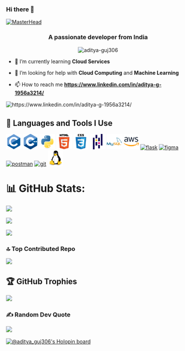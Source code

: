 ### Hi there 👋

<!--
**aditya-guj306/aditya-guj306** is a ✨ _special_ ✨ repository because its `README.md` (this file) appears on your GitHub profile.

Here are some ideas to get you started:

- 🔭 I’m currently working on ...
- 🌱 I’m currently learning ...
- 👯 I’m looking to collaborate on ...
- 🤔 I’m looking for help with ...
- 💬 Ask me about ...
- 📫 How to reach me: ...
- 😄 Pronouns: ...
- ⚡ Fun fact: ...
-->
<!--[![MasterHead]([https://res.cloudinary.com/practicaldev/image/fetch/s--2fS0sUh8--/c_imagga_scale,f_auto,fl_progressive,h_900,q_auto,w_1600/https://dev-to-uploads.s3.amazonaws.com/i/8y9m1r90a9moi4ufe6lm.png)]-->
[![MasterHead](https://miro.medium.com/v2/resize:fit:828/format:webp/1*pOOa0NvoNAaYug2GIjg_kg.png)](https://aditya-guj306.io)
<h3 align="center">A passionate developer from India</h3>
<p align="center"> <img src="https://komarev.com/ghpvc/?username=aditya-guj306&label=Profile%20views&color=0e75b6&style=flat" alt="aditya-guj306" /> </p>

- 🌱 I’m currently learning **Cloud Services**

- 🤝 I’m looking for help with **Cloud Computing** and **Machine Learning**

- 📫 How to reach me **https://www.linkedin.com/in/aditya-g-1956a3214/**


<p align="left">
<img align="center" src="https://raw.githubusercontent.com/rahuldkjain/github-profile-readme-generator/master/src/images/icons/Social/linked-in-alt.svg" alt="https://www.linkedin.com/in/aditya-g-1956a3214/" height="30" width="40" /></a>
</p>



<h2>🚀 Languages and Tools I Use</h2>
<p><a target="_blank" href="https://raw.githubusercontent.com/devicons/devicon/master/icons/c/c-original.svg" style="display: inline-block;"><img src="https://raw.githubusercontent.com/devicons/devicon/master/icons/c/c-original.svg" alt="c" width="42" height="42" /></a>
<a target="_blank" href="https://raw.githubusercontent.com/devicons/devicon/master/icons/cplusplus/cplusplus-original.svg" style="display: inline-block;"><img src="https://raw.githubusercontent.com/devicons/devicon/master/icons/cplusplus/cplusplus-original.svg" alt="cplusplus" width="42" height="42" /></a>
<a target="_blank" href="https://raw.githubusercontent.com/devicons/devicon/master/icons/python/python-original.svg" style="display: inline-block;"><img src="https://raw.githubusercontent.com/devicons/devicon/master/icons/python/python-original.svg" alt="python" width="42" height="42" /></a>
<a target="_blank" href="https://raw.githubusercontent.com/devicons/devicon/master/icons/html5/html5-original-wordmark.svg" style="display: inline-block;"><img src="https://raw.githubusercontent.com/devicons/devicon/master/icons/html5/html5-original-wordmark.svg" alt="html5" width="42" height="42" /></a>
<a target="_blank" href="https://raw.githubusercontent.com/devicons/devicon/master/icons/css3/css3-original-wordmark.svg" style="display: inline-block;"><img src="https://raw.githubusercontent.com/devicons/devicon/master/icons/css3/css3-original-wordmark.svg" alt="css3" width="42" height="42" /></a>
<a target="_blank" href="https://raw.githubusercontent.com/devicons/devicon/2ae2a900d2f041da66e950e4d48052658d850630/icons/pandas/pandas-original.svg" style="display: inline-block;"><img src="https://raw.githubusercontent.com/devicons/devicon/2ae2a900d2f041da66e950e4d48052658d850630/icons/pandas/pandas-original.svg" alt="pandas" width="42" height="42" /></a>
<a target="_blank" href="https://raw.githubusercontent.com/devicons/devicon/master/icons/mysql/mysql-original-wordmark.svg" style="display: inline-block;"><img src="https://raw.githubusercontent.com/devicons/devicon/master/icons/mysql/mysql-original-wordmark.svg" alt="mysql" width="42" height="42" /></a>
<a target="_blank" href="https://raw.githubusercontent.com/devicons/devicon/master/icons/amazonwebservices/amazonwebservices-original-wordmark.svg" style="display: inline-block;"><img src="https://raw.githubusercontent.com/devicons/devicon/master/icons/amazonwebservices/amazonwebservices-original-wordmark.svg" alt="aws" width="42" height="42" /></a>
<a target="_blank" href="https://www.vectorlogo.zone/logos/pocoo_flask/pocoo_flask-icon.svg" style="display: inline-block;"><img src="https://www.vectorlogo.zone/logos/pocoo_flask/pocoo_flask-icon.svg" alt="flask" width="42" height="42" /></a>
<a target="_blank" href="https://www.vectorlogo.zone/logos/figma/figma-icon.svg" style="display: inline-block;"><img src="https://www.vectorlogo.zone/logos/figma/figma-icon.svg" alt="figma" width="42" height="42" /></a>
<a target="_blank" href="https://www.vectorlogo.zone/logos/getpostman/getpostman-icon.svg" style="display: inline-block;"><img src="https://www.vectorlogo.zone/logos/getpostman/getpostman-icon.svg" alt="postman" width="42" height="42" /></a>
<a target="_blank" href="https://www.vectorlogo.zone/logos/git-scm/git-scm-icon.svg" style="display: inline-block;"><img src="https://www.vectorlogo.zone/logos/git-scm/git-scm-icon.svg" alt="git" width="42" height="42" /></a>
<a target="_blank" href="https://raw.githubusercontent.com/devicons/devicon/master/icons/linux/linux-original.svg" style="display: inline-block;"><img src="https://raw.githubusercontent.com/devicons/devicon/master/icons/linux/linux-original.svg" alt="linux" width="42" height="42" /></a></p>

# 📊 GitHub Stats:
<!--<img align="center" src="https://github-readme-streak-stats.herokuapp.com/?user=aditya-guj306&" alt="aditya-guj306" /><br/>-->
![](https://github-readme-stats.vercel.app/api?username=aditya-guj306&theme=vision-friendly-dark&hide_border=false&include_all_commits=true&count_private=false)<br/>
<!--![]("https://github-readme-stats.vercel.app/api?username=aditya-guj306&show_icons=true&locale=en")<br/>-->
![](https://github-readme-streak-stats.herokuapp.com/?user=aditya-guj306&theme=vision-friendly-dark&hide_border=false)<br/>
<!--![](https://github-readme-stats.vercel.app/api/top-langs/?username=aditya-guj306&theme=dark&hide_border=false&include_all_commits=true&count_private=false&layout=compact)-->
![](https://github-readme-stats.vercel.app/api/top-langs/?username=aditya-guj306&theme=vision-friendly-dark&hide_border=false&include_all_commits=true&count_private=true&layout=compact)

### 🔝 Top Contributed Repo
![](https://github-contributor-stats.vercel.app/api?username=aditya-guj306&limit=5&theme=dark&combine_all_yearly_contributions=true)

## 🏆 GitHub Trophies
![](https://github-profile-trophy.vercel.app/?username=aditya-guj306&theme=radical&no-frame=true&no-bg=true&margin-w=4)

### ✍️ Random Dev Quote
![](https://quotes-github-readme.vercel.app/api?type=horizontal&theme=radical)

[![@aditya_guj306's Holopin board](https://holopin.io/api/user/board?user=aditya_guj306)](https://holopin.io/@aditya_guj306)








